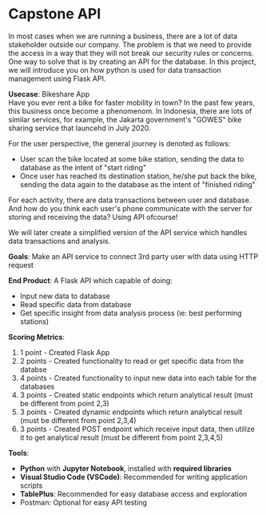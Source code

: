# Capstone API


In most cases when we are running a business, there are a lot of data stakeholder outside our company. The problem is that we need to provide the access in a way that they will not break our security rules or concerns. One way to solve that is by creating an API for the database. In this project, we will introduce you on how python is used for data transaction management using Flask API. 

**Usecase**: Bikeshare App\
Have you ever rent a bike for faster mobility in town? In the past few years, this business once become a phenomenom. In Indonesia, there are lots of similar services, for example, the Jakarta government's "GOWES" bike sharing service that launcehd in July 2020. 

For the user perspective, the general journey is denoted as follows:
- User scan the bike located at some bike station, sending the data to database as the intent of "start riding"
- Once user has reached its destination station, he/she put back the bike, sending the data again to the database as the intent of "finished riding"

For each activity, there are data transactions between user and database. And how do you think each user's phone communicate with the server for storing and receiving the data? Using API ofcourse! 

We will later create a simplified version of the API service which handles data transactions and analysis. 


**Goals**: Make an API service to connect 3rd party user with data using HTTP request

**End Product**: A Flask API which capable of doing: 
- Input new data to database
- Read specific data from database
- Get specific insight from data analysis process (ie: best performing stations)

**Scoring Metrics**: 

1. 1 point - Created Flask App
2. 2 points - Created functionality to read or get specific data from the databse
3. 4 points - Created functionality to input new data into each table for the databases
4. 3 points - Created static endpoints which return analytical result (must be different from point 2,3)
5. 3 points - Created dynamic endpoints which return analytical result (must be different from point 2,3,4)
6. 3 points - Created POST endpoint which receive input data, then utilize it to get analytical result (must be different from point 2,3,4,5)

**Tools**: 
- **Python** with **Jupyter Notebook**, installed with **required libraries**
- **Visual Studio Code (VSCode)**: Recommended for writing application scripts
- **TablePlus**: Recommended for easy database access and exploration
- Postman: Optional for easy API testing
